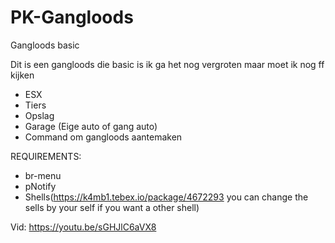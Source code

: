 # PK-Gangloods
Gangloods basic

Dit is een gangloods die basic is ik ga het nog vergroten maar moet ik nog ff kijken

- ESX
- Tiers
- Opslag
- Garage (Eige auto of gang auto)
- Command om gangloods aantemaken

REQUIREMENTS:

- br-menu
- pNotify
- Shells(https://k4mb1.tebex.io/package/4672293 you can change the sells by your self if you want a other shell)

Vid: https://youtu.be/sGHJlC6aVX8
